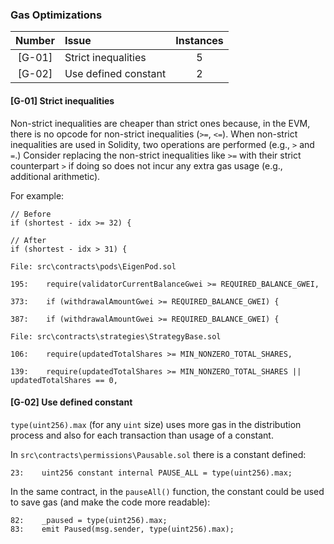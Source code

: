 ### Gas Optimizations

| Number | Issue                | Instances |
| :----: | :------------------- | :-------: |
| [G-01] | Strict inequalities  |     5     |
| [G-02] | Use defined constant |     2     |

#### [G-01] Strict inequalities

Non-strict inequalities are cheaper than strict ones because, in the EVM, there is no opcode for non-strict inequalities (`>=`, `<=`). When non-strict inequalities are used in Solidity, two operations are performed (e.g., `>` and `=`.) Consider replacing the non-strict inequalities like `>=` with their strict counterpart `>` if doing so does not incur any extra gas usage (e.g., additional arithmetic).

For example:

```solidity
// Before
if (shortest - idx >= 32) {

// After
if (shortest - idx > 31) {
```

```solidity
File: src\contracts\pods\EigenPod.sol

195:    require(validatorCurrentBalanceGwei >= REQUIRED_BALANCE_GWEI,

373:    if (withdrawalAmountGwei >= REQUIRED_BALANCE_GWEI) {

387:    if (withdrawalAmountGwei >= REQUIRED_BALANCE_GWEI) {
```

```solidity
File: src\contracts\strategies\StrategyBase.sol

106:    require(updatedTotalShares >= MIN_NONZERO_TOTAL_SHARES,

139:    require(updatedTotalShares >= MIN_NONZERO_TOTAL_SHARES || updatedTotalShares == 0,
```

#### [G-02] Use defined constant

`type(uint256).max` (for any `uint` size) uses more gas in the distribution process and also for each transaction than usage of a constant.

In `src\contracts\permissions\Pausable.sol` there is a constant defined:

```solidity
23:    uint256 constant internal PAUSE_ALL = type(uint256).max;
```

In the same contract, in the `pauseAll()` function, the constant could be used to save gas (and make the code more readable):

```solidity
82:    _paused = type(uint256).max;
83:    emit Paused(msg.sender, type(uint256).max);
```
